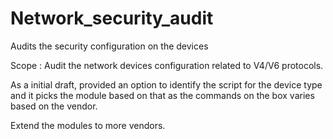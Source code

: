 # Network_security_audit
Audits the security configuration on the devices

Scope : Audit the network devices configuration related to V4/V6 protocols.

As a initial draft, provided an option to identify the script for the device type and it picks the module based on that as the commands on the box varies based on the vendor.

Extend the modules to more vendors.
